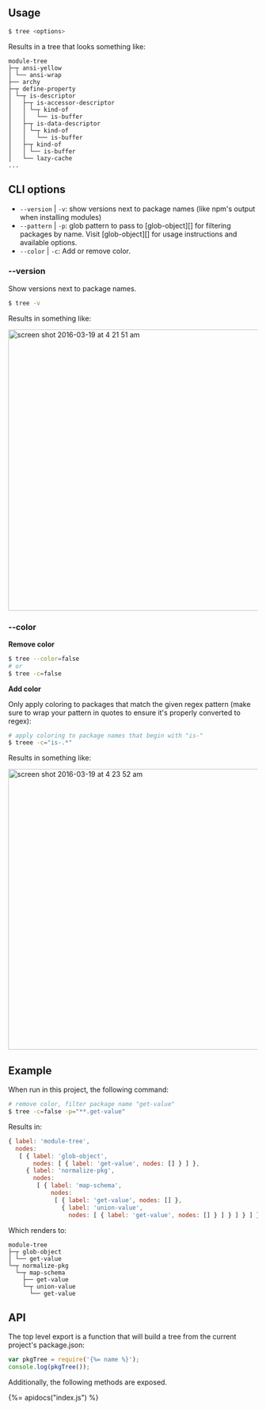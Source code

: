 ## Usage

```sh
$ tree <options>
```

Results in a tree that looks something like:

```
module-tree
├─┬ ansi-yellow
│ └── ansi-wrap
├── archy
├─┬ define-property
│ └─┬ is-descriptor
│   ├─┬ is-accessor-descriptor
│   │ └─┬ kind-of
│   │   └── is-buffer
│   ├─┬ is-data-descriptor
│   │ └─┬ kind-of
│   │   └── is-buffer
│   ├─┬ kind-of
│   │ └── is-buffer
│   └── lazy-cache
...
```

## CLI options

* `--version` | `-v`: show versions next to package names (like npm's output when installing modules)
* `--pattern` | `-p`: glob pattern to pass to [glob-object][] for filtering packages by name. Visit [glob-object][] for usage instructions and available options.
* `--color` | `-c`: Add or remove color. 

### --version

Show versions next to package names.

```sh
$ tree -v
```

Results in something like:

<img width="567" alt="screen shot 2016-03-19 at 4 21 51 am" src="https://cloud.githubusercontent.com/assets/383994/13897538/2d5fb252-ed8a-11e5-90ed-54804c2706a1.png">

### --color

**Remove color**

```sh
$ tree --color=false
# or
$ tree -c=false
```

**Add color**

Only apply coloring to packages that match the given regex pattern (make sure to wrap your pattern in quotes to ensure it's properly converted to regex):

```sh
# apply coloring to package names that begin with "is-"
$ treee -c="is-.*"
```

Results in something like:

<img width="566" alt="screen shot 2016-03-19 at 4 23 52 am" src="https://cloud.githubusercontent.com/assets/383994/13897550/8805dc36-ed8a-11e5-85e2-d843bd57d4a1.png">

## Example

When run in this project, the following command:

```sh
# remove color, filter package name "get-value"
$ tree -c=false -p="**.get-value"
```

Results in:

```js
{ label: 'module-tree',
  nodes:
   [ { label: 'glob-object',
       nodes: [ { label: 'get-value', nodes: [] } ] },
     { label: 'normalize-pkg',
       nodes:
        [ { label: 'map-schema',
            nodes:
             [ { label: 'get-value', nodes: [] },
               { label: 'union-value',
                 nodes: [ { label: 'get-value', nodes: [] } ] } ] } ] } ] }
```

Which renders to:

```
module-tree
├─┬ glob-object
│ └── get-value
└─┬ normalize-pkg
  └─┬ map-schema
    ├── get-value
    └─┬ union-value
      └── get-value
```

## API

The top level export is a function that will build a tree from the current project's package.json:

```js
var pkgTree = require('{%= name %}');
console.log(pkgTree());
```

Additionally, the following methods are exposed.

{%= apidocs("index.js") %}
